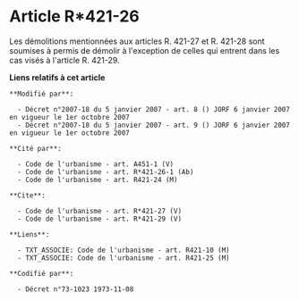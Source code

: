 # Article R*421-26

Les démolitions mentionnées aux articles R. 421-27 et R. 421-28 sont soumises à permis de démolir à l'exception de celles qui
entrent dans les cas visés à l'article R. 421-29.

**Liens relatifs à cet article**

	**Modifié par**:

	  - Décret n°2007-18 du 5 janvier 2007 - art. 8 () JORF 6 janvier 2007 en vigueur le 1er octobre 2007
	  - Décret n°2007-18 du 5 janvier 2007 - art. 9 () JORF 6 janvier 2007 en vigueur le 1er octobre 2007

	**Cité par**:

	  - Code de l'urbanisme - art. A451-1 (V)
	  - Code de l'urbanisme - art. R*421-26-1 (Ab)
	  - Code de l'urbanisme - art. R421-24 (M)

	**Cite**:

	  - Code de l'urbanisme - art. R*421-27 (V)
	  - Code de l'urbanisme - art. R*421-29 (V)

	**Liens**:

	  - TXT_ASSOCIE: Code de l'urbanisme - art. R421-10 (M)
	  - TXT_ASSOCIE: Code de l'urbanisme - art. R421-25 (M)

	**Codifié par**:

	  - Décret n°73-1023 1973-11-08
